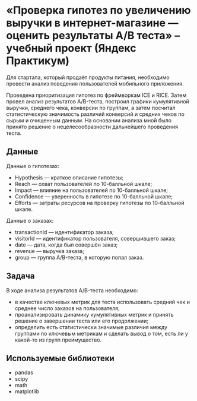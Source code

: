# «Проверка гипотез по увеличению выручки в интернет-магазине — оценить результаты A/B теста» – учебный проект (Яндекс Практикум)
Для стартапа, который продаёт продукты питания, необходимо провести анализ поведения пользователей мобильного приложения.

Проведена приоритизация гипотез по фреймворкам ICE и RICE. Затем провел анализ
результатов A/B-теста, построил графики кумулятивной выручки, среднего чека,
конверсии по группам, а затем посчитал статистическую значимость различий конверсий
и средних чеков по сырым и очищенным данным. На основании анализа мной было
принято решение о нецелесообразности дальнейшего проведения теста.

## Данные 
Данные о гипотезах: 
- Hypothesis — краткое описание гипотезы;
- Reach — охват пользователей по 10-балльной шкале;
- Impact — влияние на пользователей по 10-балльной шкале;
- Confidence — уверенность в гипотезе по 10-балльной шкале;
- Efforts — затраты ресурсов на проверку гипотезы по 10-балльной шкале.

Данные о заказах:
- transactionId — идентификатор заказа;
- visitorId — идентификатор пользователя, совершившего заказ;
- date — дата, когда был совершён заказ;
- revenue — выручка заказа;
- group — группа A/B-теста, в которую попал заказ.

## Задача
В ходе анализа результатов A/B-теста необходимо:
- в качестве ключевых метрик для теста использовать средний чек и среднее число заказов на пользователя;
- проанализировать динамику кумулятивных метрик и принять решение о завершении теста или его продолжении;
- определить есть статистически значимые различия между группами по ключевым метрикам и сделать вывод о том, есть ли у какой-то из групп преимущество.

## Используемые библиотеки
- pandas
- scipy
- math
- matplotlib
